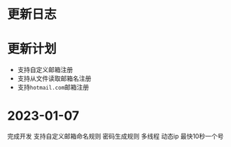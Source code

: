 # 更新日志

# 更新计划
- 支持自定义邮箱注册
- 支持从文件读取邮箱名注册
- 支持`hotmail.com`邮箱注册


# 2023-01-07

完成开发
支持自定义邮箱命名规则
密码生成规则
多线程
动态ip 
最快10秒一个号
